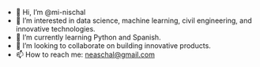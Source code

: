 - 👋 Hi, I’m @mi-nischal
- 👀 I’m interested in data science, machine learning, civil engineering, and innovative technologies.
- 🌱 I’m currently learning Python and Spanish.
- 💞️ I’m looking to collaborate on building innovative products.
- 📫 How to reach me: neaschal@gmail.com

<!---
mi-nischal/mi-nischal is a ✨ special ✨ repository because its `README.md` (this file) appears on your GitHub profile.
You can click the Preview link to take a look at your changes.
--->
